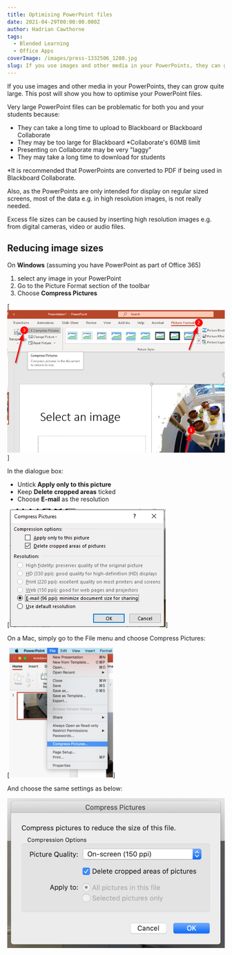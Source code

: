 ```yaml
---
title: Optimising PowerPoint files
date: 2021-04-29T00:00:00.000Z
author: Hadrian Cawthorne
tags:
  - Blended Learning
  - Office Apps
coverImage: /images/press-1332506_1280.jpg
slug: If you use images and other media in your PowerPoints, they can grow quite large. This post will show you how to optimise your PowerPoint files.
---
```


If you use images and other media in your PowerPoints, they can grow quite large. This post will show you how to optimise your PowerPoint files.

Very large PowerPoint files can be problematic for both you and your students because:

- They can take a long time to upload to Blackboard or Blackboard Collaborate
- They may be too large for Blackboard \*Collaborate's 60MB limit
- Presenting on Collaborate may be very "laggy"
- They may take a long time to download for students

\*It is recommended that PowerPoints are converted to PDF if being used in Blackboard Collaborate.

Also, as the PowerPoints are only intended for display on regular sized screens, most of the data e.g. in high resolution images, is not really needed.

Excess file sizes can be caused by inserting high resolution images e.g. from digital cameras, video or audio files.

## Reducing image sizes

On **Windows** (assuming you have PowerPoint as part of Office 365)

1. select any image in your PowerPoint
2. Go to the Picture Format section of the toolbar
3. Choose **Compress Pictures**

[![the picture format bar](/images/2021-04-29-14_07_58-Presentation1-PowerPoint-edited.png)]

In the dialogue box:

- Untick **Apply only to this picture**
- Keep **Delete cropped areas** ticked
- Choose **E-mail** as the resolution

[![In the dialogue box](/images/2021-04-29-14_38_21-Presentation1-PowerPoint.png)]

On a Mac, simply go to the File menu and choose Compress Pictures:

[![the File menu and choose Compress Pictures](/images/Screenshot-2021-04-29-at-14.19.40-240x300.png)]

And choose the same settings as below:

![choose the same settings](/images/Screenshot-2021-04-29-at-14.19.54.png)
